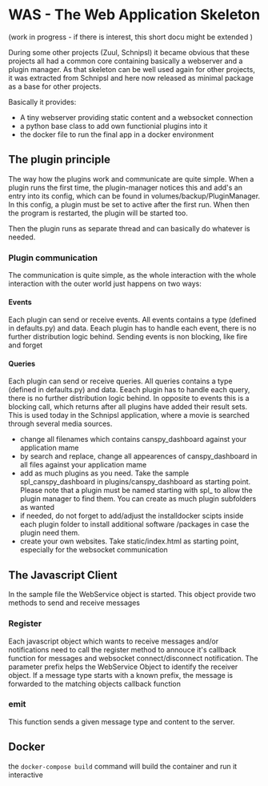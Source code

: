 # WAS - The Web Application Skeleton

(work in progress - if there is interest, this short docu might be extended )

During some other projects (Zuul, Schnipsl) it became obvious that these projects all had a common core containing basically a webserver and a plugin manager. As that skeleton can be well used again for other projects, it was extracted from Schnipsl and here now released as minimal package as a base for other projects.

Basically it provides:
* A tiny webserver providing static content and a websocket connection
* a python base class to add own functionial plugins into it
* the docker file to run the final app in a docker environment


## The plugin principle
The way how the plugins work and communicate are quite simple. When a plugin runs the first time, the plugin-manager notices this and add's an entry into its config, which can be found in volumes/backup/PluginManager. In this config, a plugin must be set to active after the first run. When then the program is restarted, the plugin will be started too.

Then the plugin runs as separate thread and can basically do whatever is needed.


### Plugin communication
The communication is quite simple, as the whole interaction with the whole interaction with the outer world just happens on two ways:

#### Events
Each plugin can send or receive events. All events contains a type (defined in defaults.py) and data. Eeach plugin has to handle each event, there is no further distribution logic behind. Sending events is non blocking, like fire and forget

#### Queries
Each plugin can send or receive queries. All queries contains a type (defined in defaults.py) and data. Eeach plugin has to handle each query, there is no further distribution logic behind. In opposite to events this is a blocking call, which returns after all plugins have added their result sets. This is used today in the Schnipsl application, where a movie is searched through several media sources.



* change all filenames which contains canspy_dashboard against your application mame
* by search and replace, change all appearences of canspy_dashboard in all files against your application mame
* add as much plugins as you need. Take the sample spl_canspy_dashboard in plugins/canspy_dashboard as starting point. Please note that a plugin must be named starting with spl_ to allow the plugin manager to find them. You can create as much plugin subfolders as wanted
* if needed, do not forget to add/adjust the installdocker scipts inside each plugin folder to install additional software /packages in case the plugin need them.
* create your own websites. Take static/index.html as starting point, especially for the websocket communication

## The Javascript Client
In the sample file the WebService object is started. This object provide two methods to send and receive messages

### Register
Each javascript object which wants to receive messages and/or notifications need to call the register method to annouce it's callback function for messages and websocket connect/disconnect notification. The parameter prefix helps the WebService Object to identify the receiver object. If a message type starts with a known prefix, the message is forwarded to the matching objects callback function

### emit
This function sends a given message type and content to the server.

## Docker
the `docker-compose build` command will build the container and run it interactive